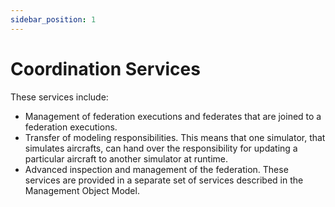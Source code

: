 ```yaml
---
sidebar_position: 1
---
```


# Coordination Services

These services include:

- Management of federation executions and federates that are joined to a federation executions.
- Transfer of modeling responsibilities. This means that one simulator, that simulates aircrafts, can hand over the responsibility for updating a particular aircraft to another simulator at runtime.
- Advanced inspection and management of the federation. These services are provided in a separate set of services described in the Management Object Model.